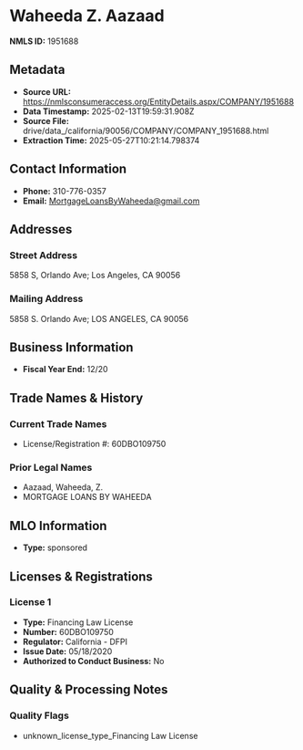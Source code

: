 # Waheeda Z. Aazaad

**NMLS ID:** 1951688

## Metadata
- **Source URL:** https://nmlsconsumeraccess.org/EntityDetails.aspx/COMPANY/1951688
- **Data Timestamp:** 2025-02-13T19:59:31.908Z
- **Source File:** drive/data_/california/90056/COMPANY/COMPANY_1951688.html
- **Extraction Time:** 2025-05-27T10:21:14.798374

## Contact Information
- **Phone:** 310-776-0357
- **Email:** MortgageLoansByWaheeda@gmail.com

## Addresses
### Street Address
5858 S, Orlando Ave; Los Angeles, CA 90056

### Mailing Address
5858 S. Orlando Ave; LOS ANGELES, CA 90056

## Business Information
- **Fiscal Year End:** 12/20

## Trade Names & History
### Current Trade Names
- License/Registration #: 60DBO109750

### Prior Legal Names
- Aazaad, Waheeda, Z.
- MORTGAGE LOANS BY WAHEEDA

## MLO Information
- **Type:** sponsored

## Licenses & Registrations

### License 1
- **Type:** Financing Law License
- **Number:** 60DBO109750
- **Regulator:** California - DFPI
- **Issue Date:** 05/18/2020
- **Authorized to Conduct Business:** No

## Quality & Processing Notes
### Quality Flags
- unknown_license_type_Financing Law License
